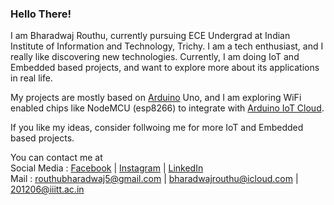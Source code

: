 ### Hello There!  

I am Bharadwaj Routhu, currently pursuing ECE Undergrad at Indian Institute of Information and Technology, Trichy. I am a tech enthusiast, and I really like discovering new technologies. Currently, I am doing IoT and Embedded based projects, and want to explore more about its applications in real life.  

My projects are mostly based on [Arduino](https://www.arduino.cc/) Uno, and I am exploring WiFi enabled chips like NodeMCU (esp8266) to integrate with [Arduino IoT Cloud](https://create.arduino.cc/iot).  

If you like my ideas, consider follwoing me for more IoT and Embedded based projects. 

You can contact me at  
Social Media : [Facebook](https://www.facebook.com/routhu.bharadwaj) | [Instagram](https://www.instagram.com/bharadwaj_routhu) | [LinkedIn](https://www.linkedin.com/in/bharadwaj-routhu-8239ba201)  
Mail : routhubharadwaj5@gmail.com | bharadwajrouthu@icloud.com | 201206@iiitt.ac.in
